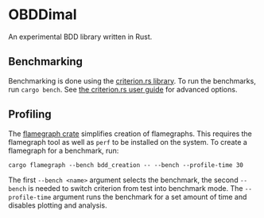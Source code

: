# OBDDimal

An experimental BDD library written in Rust.

## Benchmarking
Benchmarking is done using the [criterion.rs library](https://github.com/bheisler/criterion.rs).
To run the benchmarks, run `cargo bench`.
See [the criterion.rs user guide](https://bheisler.github.io/criterion.rs/book/criterion_rs.html)
for advanced options.

## Profiling
The [flamegraph crate](https://github.com/flamegraph-rs/flamegraph) simplifies
creation of flamegraphs.
This requires the flamegraph tool as well as `perf` to be installed on the
system.
To create a flamegraph for a benchmark, run:
```console
cargo flamegraph --bench bdd_creation -- --bench --profile-time 30
```
The first `--bench <name>` argument selects the benchmark, the second `--bench`
is needed to switch criterion from test into benchmark mode.
The `--profile-time` argument runs the benchmark for a set amount of time and
disables plotting and analysis.
